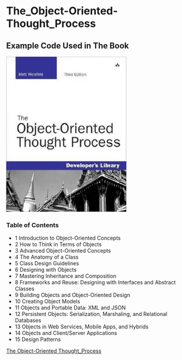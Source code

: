 # The_Object-Oriented-Thought_Process
## Example Code Used in The Book

 ![The Book](https://github.com/MoHaNaD-mjs/The_Object-Oriented-Thought_Process-/blob/master/Chpater1(Introduction)/the-object-oriented-thought-process-original-imafbp6sudrejheu.jpeg)


### Table of Contents

- 1 Introduction to Object-Oriented Concepts
- 2 How to Think in Terms of Objects
- 3 Advanced Object-Oriented Concepts
- 4 The Anatomy of a Class
- 5 Class Design Guidelines
- 6 Designing with Objects
- 7 Mastering Inheritance and Composition
- 8 Frameworks and Reuse: Designing with Interfaces and Abstract Classes
- 9 Building Objects and Object-Oriented Design
- 10 Creating Object Models
- 11 Objects and Portable Data: XML and JSON
- 12 Persistent Objects: Serialization, Marshaling, and Relational Databases
- 13 Objects in Web Services, Mobile Apps, and Hybrids
- 14 Objects and Client/Server Applications
- 15 Design Patterns




 [The Object-Oriented Thought_Process ](https://www.amazon.com/Object-Oriented-Thought-Process-Developers-Library/dp/0135181968/ref=sr_1_1?dchild=1&keywords=Object-Oriented+Thought+Process&qid=1601285606&s=books&sr=1-1)
 
 
 
 
